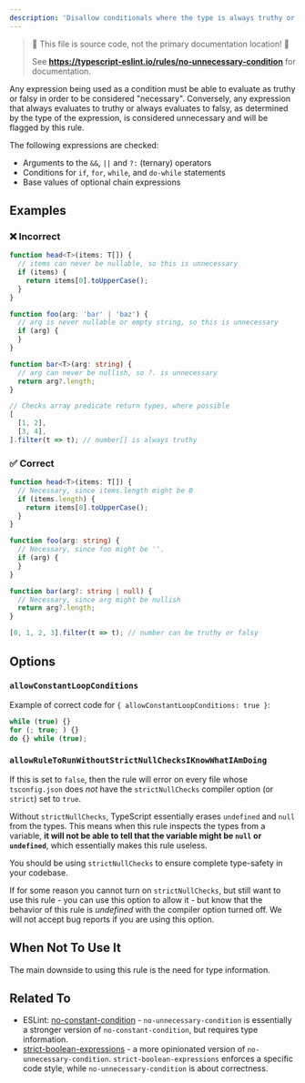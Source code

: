 ```yaml
---
description: 'Disallow conditionals where the type is always truthy or always falsy.'
---
```


> 🛑 This file is source code, not the primary documentation location! 🛑
>
> See **https://typescript-eslint.io/rules/no-unnecessary-condition** for documentation.

Any expression being used as a condition must be able to evaluate as truthy or falsy in order to be considered "necessary".
Conversely, any expression that always evaluates to truthy or always evaluates to falsy, as determined by the type of the expression, is considered unnecessary and will be flagged by this rule.

The following expressions are checked:

- Arguments to the `&&`, `||` and `?:` (ternary) operators
- Conditions for `if`, `for`, `while`, and `do-while` statements
- Base values of optional chain expressions

## Examples

<!--tabs-->

### ❌ Incorrect

```ts
function head<T>(items: T[]) {
  // items can never be nullable, so this is unnecessary
  if (items) {
    return items[0].toUpperCase();
  }
}

function foo(arg: 'bar' | 'baz') {
  // arg is never nullable or empty string, so this is unnecessary
  if (arg) {
  }
}

function bar<T>(arg: string) {
  // arg can never be nullish, so ?. is unnecessary
  return arg?.length;
}

// Checks array predicate return types, where possible
[
  [1, 2],
  [3, 4],
].filter(t => t); // number[] is always truthy
```

### ✅ Correct

```ts
function head<T>(items: T[]) {
  // Necessary, since items.length might be 0
  if (items.length) {
    return items[0].toUpperCase();
  }
}

function foo(arg: string) {
  // Necessary, since foo might be ''.
  if (arg) {
  }
}

function bar(arg?: string | null) {
  // Necessary, since arg might be nullish
  return arg?.length;
}

[0, 1, 2, 3].filter(t => t); // number can be truthy or falsy
```

## Options

### `allowConstantLoopConditions`

Example of correct code for `{ allowConstantLoopConditions: true }`:

```ts
while (true) {}
for (; true; ) {}
do {} while (true);
```

### `allowRuleToRunWithoutStrictNullChecksIKnowWhatIAmDoing`

If this is set to `false`, then the rule will error on every file whose `tsconfig.json` does _not_ have the `strictNullChecks` compiler option (or `strict`) set to `true`.

Without `strictNullChecks`, TypeScript essentially erases `undefined` and `null` from the types. This means when this rule inspects the types from a variable, **it will not be able to tell that the variable might be `null` or `undefined`**, which essentially makes this rule useless.

You should be using `strictNullChecks` to ensure complete type-safety in your codebase.

If for some reason you cannot turn on `strictNullChecks`, but still want to use this rule - you can use this option to allow it - but know that the behavior of this rule is _undefined_ with the compiler option turned off. We will not accept bug reports if you are using this option.

## When Not To Use It

The main downside to using this rule is the need for type information.

## Related To

- ESLint: [no-constant-condition](https://eslint.org/docs/rules/no-constant-condition) - `no-unnecessary-condition` is essentially a stronger version of `no-constant-condition`, but requires type information.
- [strict-boolean-expressions](./strict-boolean-expressions.md) - a more opinionated version of `no-unnecessary-condition`. `strict-boolean-expressions` enforces a specific code style, while `no-unnecessary-condition` is about correctness.
